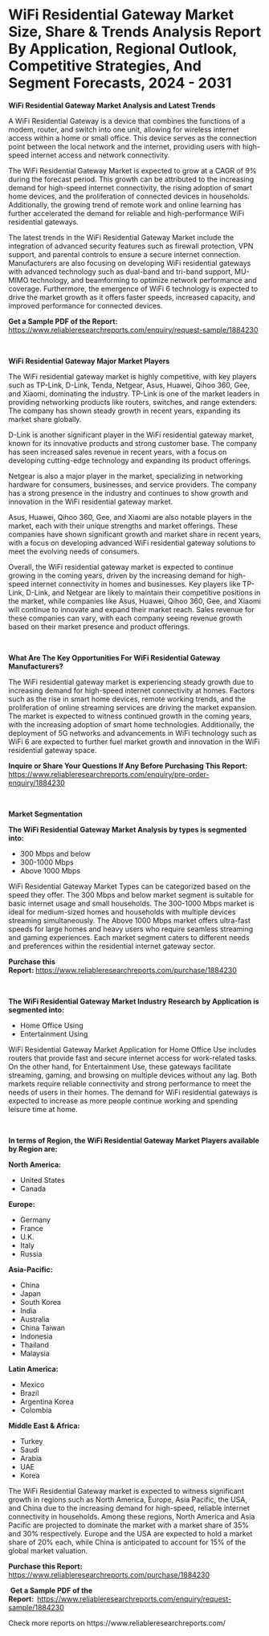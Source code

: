 <p><h1>WiFi Residential Gateway Market Size, Share & Trends Analysis Report By Application, Regional Outlook, Competitive Strategies, And Segment Forecasts, 2024 - 2031</h1></p><p><strong>WiFi Residential Gateway Market Analysis and Latest Trends</strong></p>
<p><p>A WiFi Residential Gateway is a device that combines the functions of a modem, router, and switch into one unit, allowing for wireless internet access within a home or small office. This device serves as the connection point between the local network and the internet, providing users with high-speed internet access and network connectivity.</p><p>The WiFi Residential Gateway Market is expected to grow at a CAGR of 9% during the forecast period. This growth can be attributed to the increasing demand for high-speed internet connectivity, the rising adoption of smart home devices, and the proliferation of connected devices in households. Additionally, the growing trend of remote work and online learning has further accelerated the demand for reliable and high-performance WiFi residential gateways.</p><p>The latest trends in the WiFi Residential Gateway Market include the integration of advanced security features such as firewall protection, VPN support, and parental controls to ensure a secure internet connection. Manufacturers are also focusing on developing WiFi residential gateways with advanced technology such as dual-band and tri-band support, MU-MIMO technology, and beamforming to optimize network performance and coverage. Furthermore, the emergence of WiFi 6 technology is expected to drive the market growth as it offers faster speeds, increased capacity, and improved performance for connected devices.</p></p>
<p><strong>Get a Sample PDF of the Report:&nbsp;</strong> <a href="https://www.reliableresearchreports.com/enquiry/request-sample/1884230">https://www.reliableresearchreports.com/enquiry/request-sample/1884230</a></p>
<p>&nbsp;</p>
<p><strong>WiFi Residential Gateway Major Market Players</strong></p>
<p><p>The WiFi residential gateway market is highly competitive, with key players such as TP-Link, D-Link, Tenda, Netgear, Asus, Huawei, Qihoo 360, Gee, and Xiaomi, dominating the industry. TP-Link is one of the market leaders in providing networking products like routers, switches, and range extenders. The company has shown steady growth in recent years, expanding its market share globally. </p><p>D-Link is another significant player in the WiFi residential gateway market, known for its innovative products and strong customer base. The company has seen increased sales revenue in recent years, with a focus on developing cutting-edge technology and expanding its product offerings.</p><p>Netgear is also a major player in the market, specializing in networking hardware for consumers, businesses, and service providers. The company has a strong presence in the industry and continues to show growth and innovation in the WiFi residential gateway market.</p><p>Asus, Huawei, Qihoo 360, Gee, and Xiaomi are also notable players in the market, each with their unique strengths and market offerings. These companies have shown significant growth and market share in recent years, with a focus on developing advanced WiFi residential gateway solutions to meet the evolving needs of consumers.</p><p>Overall, the WiFi residential gateway market is expected to continue growing in the coming years, driven by the increasing demand for high-speed internet connectivity in homes and businesses. Key players like TP-Link, D-Link, and Netgear are likely to maintain their competitive positions in the market, while companies like Asus, Huawei, Qihoo 360, Gee, and Xiaomi will continue to innovate and expand their market reach. Sales revenue for these companies can vary, with each company seeing revenue growth based on their market presence and product offerings.</p></p>
<p>&nbsp;</p>
<p><strong>What Are The Key Opportunities For WiFi Residential Gateway Manufacturers?</strong></p>
<p><p>The WiFi residential gateway market is experiencing steady growth due to increasing demand for high-speed internet connectivity at homes. Factors such as the rise in smart home devices, remote working trends, and the proliferation of online streaming services are driving the market expansion. The market is expected to witness continued growth in the coming years, with the increasing adoption of smart home technologies. Additionally, the deployment of 5G networks and advancements in WiFi technology such as WiFi 6 are expected to further fuel market growth and innovation in the WiFi residential gateway space.</p></p>
<p><strong>Inquire or Share Your Questions If Any Before Purchasing This Report:</strong> <a href="https://www.reliableresearchreports.com/enquiry/pre-order-enquiry/1884230">https://www.reliableresearchreports.com/enquiry/pre-order-enquiry/1884230</a></p>
<p>&nbsp;</p>
<p><strong>Market Segmentation</strong></p>
<p><strong>The WiFi Residential Gateway Market Analysis by types is segmented into:</strong></p>
<p><ul><li>300 Mbps and below</li><li>300-1000 Mbps</li><li>Above 1000 Mbps</li></ul></p>
<p><p>WiFi Residential Gateway Market Types can be categorized based on the speed they offer. The 300 Mbps and below market segment is suitable for basic internet usage and small households. The 300-1000 Mbps market is ideal for medium-sized homes and households with multiple devices streaming simultaneously. The Above 1000 Mbps market offers ultra-fast speeds for large homes and heavy users who require seamless streaming and gaming experiences. Each market segment caters to different needs and preferences within the residential internet gateway sector.</p></p>
<p><strong>Purchase this Report:&nbsp;</strong><a href="https://www.reliableresearchreports.com/purchase/1884230">https://www.reliableresearchreports.com/purchase/1884230</a></p>
<p>&nbsp;</p>
<p><strong>The WiFi Residential Gateway Market Industry Research by Application is segmented into:</strong></p>
<p><ul><li>Home Office Using</li><li>Entertainment Using</li></ul></p>
<p><p>WiFi Residential Gateway Market Application for Home Office Use includes routers that provide fast and secure internet access for work-related tasks. On the other hand, for Entertainment Use, these gateways facilitate streaming, gaming, and browsing on multiple devices without any lag. Both markets require reliable connectivity and strong performance to meet the needs of users in their homes. The demand for WiFi residential gateways is expected to increase as more people continue working and spending leisure time at home.</p></p>
<p>&nbsp;</p>
<p><strong>In terms of Region, the WiFi Residential Gateway Market Players available by Region are:</strong></p>
<p>
    <p> <strong> North America: </strong>
        <ul>
            <li>United States</li>
            <li>Canada</li>
        </ul>
        </p> 
    <p> <strong> Europe: </strong>
        <ul>
            <li>Germany</li>
            <li>France</li>
            <li>U.K.</li>
            <li>Italy</li>
            <li>Russia</li>
        </ul>
        </p> 
    <p> <strong> Asia-Pacific: </strong>
        <ul>
            <li>China</li>
            <li>Japan</li>
            <li>South Korea</li>
            <li>India</li>
            <li>Australia</li>
            <li>China Taiwan</li>
            <li>Indonesia</li>
            <li>Thailand</li>
            <li>Malaysia</li>
        </ul>
        </p> 
    <p> <strong> Latin America: </strong>
        <ul>
            <li>Mexico</li>
            <li>Brazil</li>
            <li>Argentina Korea</li>
            <li>Colombia</li>
        </ul>
        </p> 
    <p> <strong> Middle East & Africa: </strong>
        <ul>
            <li>Turkey</li>
            <li>Saudi</li>
            <li>Arabia</li>
            <li>UAE</li>
            <li>Korea</li>
        </ul>
    </p>
    </p>
<p><p>The WiFi Residential Gateway market is expected to witness significant growth in regions such as North America, Europe, Asia Pacific, the USA, and China due to the increasing demand for high-speed, reliable internet connectivity in households. Among these regions, North America and Asia Pacific are projected to dominate the market with a market share of 35% and 30% respectively. Europe and the USA are expected to hold a market share of 20% each, while China is anticipated to account for 15% of the global market valuation.</p></p>
<p><strong>Purchase this Report: </strong><a href="https://www.reliableresearchreports.com/purchase/1884230">https://www.reliableresearchreports.com/purchase/1884230</a></p>
<p>&nbsp;<strong>Get a Sample PDF of the Report:&nbsp;&nbsp;</strong><a href="https://www.reliableresearchreports.com/enquiry/request-sample/1884230">https://www.reliableresearchreports.com/enquiry/request-sample/1884230</a></p>
<p><strong></strong></p>
<p>Check more reports on https://www.reliableresearchreports.com/</p>